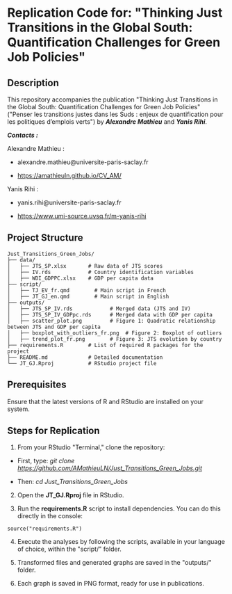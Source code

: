 # Replication Code for: "Thinking Just Transitions in the Global South: Quantification Challenges for Green Job Policies"

## Description

This repository accompanies the publication "Thinking Just Transitions in the Global South: Quantification Challenges for Green Job Policies" ("Penser les transitions justes dans les Suds : enjeux de quantification pour les politiques d’emplois verts") by ***Alexandre Mathieu*** and ***Yanis Rihi***.

***Contacts :***

Alexandre Mathieu :

-   alexandre.mathieu\@universite-paris-saclay.fr

-   <https://amathieuln.github.io/CV_AM/>

Yanis Rihi :

-   yanis.rihi\@universite-paris-saclay.fr

-   <https://www.umi-source.uvsq.fr/m-yanis-rihi>

## Project Structure

```{r}
Just_Transitions_Green_Jobs/
├── data/
│   ├── JTS_SP.xlsx       # Raw data of JTS scores
│   ├── IV.rds            # Country identification variables
│   ├── WDI_GDPPC.xlsx    # GDP per capita data
├── script/
│   ├── TJ_EV_fr.qmd        # Main script in French
│   ├── JT_GJ_en.qmd        # Main script in English
├── outputs/
│   ├── JTS_SP_IV.rds            # Merged data (JTS and IV)
│   ├── JTS_SP_IV_GDPpc.rds      # Merged data with GDP per capita
│   ├── scatter_plot.png         # Figure 1: Quadratic relationship between JTS and GDP per capita
│   ├── boxplot_with_outliers_fr.png  # Figure 2: Boxplot of outliers
│   ├── trend_plot_fr.png        # Figure 3: JTS evolution by country
├── requirements.R        # List of required R packages for the project
├── README.md             # Detailed documentation
└── JT_GJ.Rproj           # RStudio project file
```

## Prerequisites

Ensure that the latest versions of R and RStudio are installed on your system.

## Steps for Replication

1.  From your RStudio "Terminal," clone the repository:

-   First, type: *git clone https://github.com/AMathieuLN/Just_Transitions_Green_Jobs.git*

-   Then: *cd Just_Transitions_Green_Jobs*

2.  Open the **JT_GJ.Rproj** file in RStudio.

3.  Run the **requirements.R** script to install dependencies. You can do this directly in the console:

```{r}
source("requirements.R")
```

4.  Execute the analyses by following the scripts, available in your language of choice, within the "script/" folder.

5.  Transformed files and generated graphs are saved in the "outputs/" folder.

6.  Each graph is saved in PNG format, ready for use in publications.
